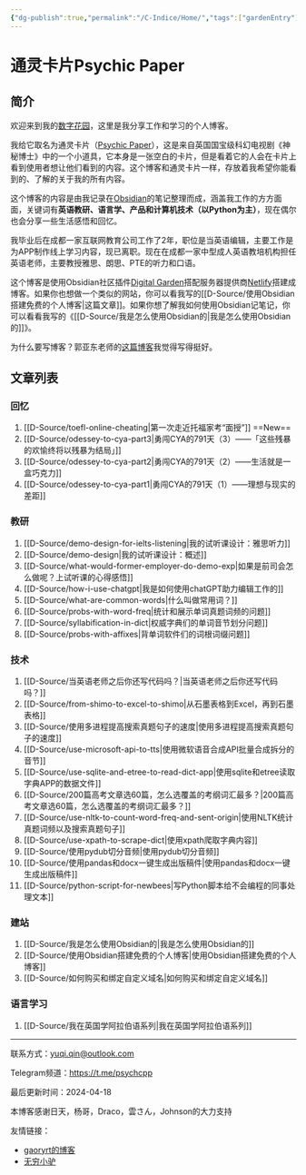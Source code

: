 ```yaml
---
{"dg-publish":true,"permalink":"/C-Indice/Home/","tags":["gardenEntry"],"created":"2023-09-21T09:27:51.000+08:00"}
---
```


# 通灵卡片Psychic Paper

## 简介
欢迎来到我的[数字花园](https://www.zhihu.com/question/400660802)，这里是我分享工作和学习的个人博客。

我给它取名为通灵卡片（[Psychic Paper](https://tardis.fandom.com/wiki/Psychic_paper)），这是来自英国国宝级科幻电视剧《神秘博士》中的一个小道具，它本身是一张空白的卡片，但是看着它的人会在卡片上看到使用者想让他们看到的内容。这个博客和通灵卡片一样，存放着我希望你能看到的、了解的关于我的所有内容。

这个博客的内容是由我记录在[Obsidian](https://obsidian.md)的笔记整理而成，涵盖我工作的方方面面，关键词有**英语教研、语言学、产品和计算机技术（以Python为主）**，现在偶尔也会分享一些生活感悟和回忆。

我毕业后在成都一家互联网教育公司工作了2年，职位是当英语编辑，主要工作是为APP制作线上学习内容，现已离职。现在在成都一家中型成人英语教培机构担任英语老师，主要教授雅思、朗思、PTE的听力和口语。

这个博客是使用Obsidian社区插件[Digital Garden](https://github.com/obsidianMkdocs/obsidian-github-publisher)搭配服务器提供商[Netlify](https://app.netlify.com/teams/yuqiqin-a/overview)搭建成博客。如果你也想做一个类似的网站，你可以看我写的[[D-Source/使用Obsidian搭建免费的个人博客\|这篇文章]]。如果你想了解我如何使用Obsidian记笔记，你可以看看我写的《[[D-Source/我是怎么使用Obsidian的\|我是怎么使用Obsidian的]]》。

为什么要写博客？郭亚东老师的[这篇博客](https://www.dannyguo.com/blog/why-i-blog)我觉得写得挺好。


## 文章列表
### 回忆
1. [[D-Source/toefl-online-cheating\|第一次走近托福家考“面授”]] ==New==
2. [[D-Source/odessey-to-cya-part3\|勇闯CYA的791天（3）——「这些残暴的欢愉终将以残暴为结局」]] 
3. [[D-Source/odessey-to-cya-part2\|勇闯CYA的791天（2）——生活就是一盒巧克力]] 
4. [[D-Source/odessey-to-cya-part1\|勇闯CYA的791天（1）——理想与现实的差距]]

### 教研
1. [[D-Source/demo-design-for-ielts-listening\|我的试听课设计：雅思听力]] 
2. [[D-Source/demo-design\|我的试听课设计：概述]] 
3. [[D-Source/what-would-former-employer-do-demo-exp\|如果是前司会怎么做呢？上试听课的心得感悟]] 
4. [[D-Source/how-i-use-chatgpt\|我是如何使用chatGPT助力编辑工作的]] 
5. [[D-Source/what-are-common-words\|什么叫做常用词？]] 
6. [[D-Source/probs-with-word-freq\|统计和展示单词真题词频的问题]] 
7. [[D-Source/syllabification-in-dict\|权威字典们的单词音节划分问题]]
8. [[D-Source/probs-with-affixes\|背单词软件们的词根词缀问题]]

### 技术
1. [[D-Source/当英语老师之后你还写代码吗？\|当英语老师之后你还写代码吗？]]
2. [[D-Source/from-shimo-to-excel-to-shimo\|从石墨表格到Excel，再到石墨表格]] 
3. [[D-Source/使用多进程提高搜索真题句子的速度\|使用多进程提高搜索真题句子的速度]]
4. [[D-Source/use-microsoft-api-to-tts\|使用微软语音合成API批量合成拆分的音节]] 
5. [[D-Source/use-sqlite-and-etree-to-read-dict-app\|使用sqlite和etree读取字典APP的数据文件]] 
6. [[D-Source/200篇高考文章选60篇，怎么选覆盖的考纲词汇最多？\|200篇高考文章选60篇，怎么选覆盖的考纲词汇最多？]]  
7. [[D-Source/use-nltk-to-count-word-freq-and-sent-origin\|使用NLTK统计真题词频以及搜索真题句子]]
8. [[D-Source/use-xpath-to-scrape-dict\|使用xpath爬取字典内容]]
9. [[D-Source/使用pydub切分音频\|使用pydub切分音频]]
10. [[D-Source/使用pandas和docx一键生成出版稿件\|使用pandas和docx一键生成出版稿件]]
11. [[D-Source/python-script-for-newbees\|写Python脚本给不会编程的同事处理文本]]

###  建站
1. [[D-Source/我是怎么使用Obsidian的\|我是怎么使用Obsidian的]] 
2.  [[D-Source/使用Obsidian搭建免费的个人博客\|使用Obsidian搭建免费的个人博客]]
3. [[D-Source/如何购买和绑定自定义域名\|如何购买和绑定自定义域名]]

### 语言学习
1. [[D-Source/我在英国学阿拉伯语系列\|我在英国学阿拉伯语系列]]


---
联系方式：yuqi.qin@outlook.com

Telegram频道：https://t.me/psychcpp

最后更新时间：2024-04-18

本博客感谢日天，杨哥，Draco，雲さん，Johnson的大力支持

友情链接：
- [gaoryrt的博客](https://gaoryrt.com/)
- [无穷小驴](https://irethemelon.cc/)